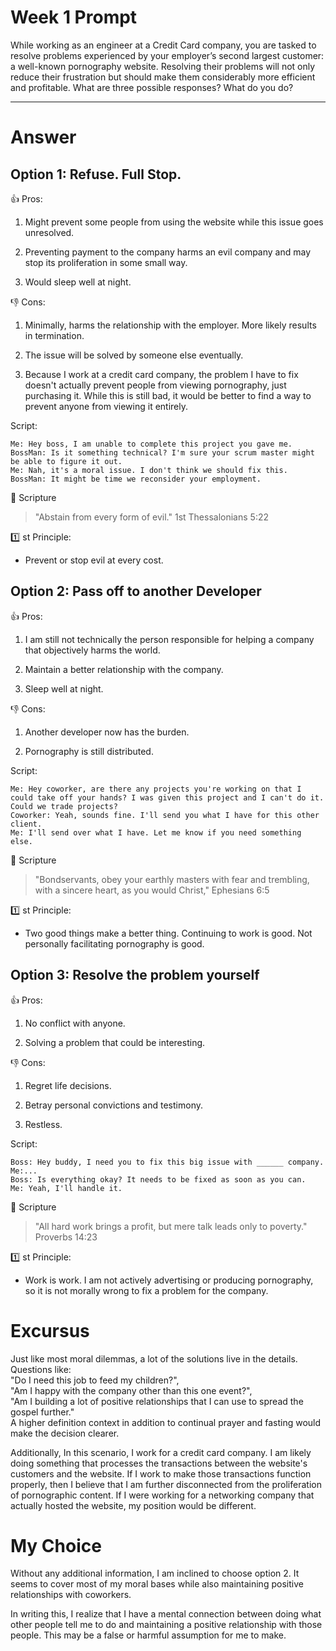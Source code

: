 # Week 1 Prompt

While working as an engineer at a Credit Card company, you are tasked to resolve problems experienced by your employer’s second largest customer: a well-known pornography website. Resolving their problems will not only reduce their frustration but should make them considerably more efficient and profitable. What are three possible responses? What do you do?

---

# Answer

## Option 1: Refuse. Full Stop.

👍 Pros:

1. Might prevent some people from using the website while this issue goes unresolved.

2. Preventing payment to the company harms an evil company and may stop its proliferation in some small way.

3. Would sleep well at night.

👎 Cons:

1. Minimally, harms the relationship with the employer. More likely results in termination.

2. The issue will be solved by someone else eventually.

3. Because I work at a credit card company, the problem I have to fix doesn't actually prevent people from viewing pornography, just purchasing it. While this is still bad, it would be better to find a way to prevent anyone from viewing it entirely.

Script:

    Me: Hey boss, I am unable to complete this project you gave me.
    BossMan: Is it something technical? I'm sure your scrum master might be able to figure it out.
    Me: Nah, it's a moral issue. I don't think we should fix this.
    BossMan: It might be time we reconsider your employment.

📖 Scripture

>"Abstain from every form of evil." 1st Thessalonians 5:22

1️⃣ st Principle:

- Prevent or stop evil at every cost.

## Option 2: Pass off to another Developer

👍 Pros:

1. I am still not technically the person responsible for helping a company that objectively harms the world.

2. Maintain a better relationship with the company.

3. Sleep well at night.

👎 Cons:

1. Another developer now has the burden.

2. Pornography is still distributed.

Script:

    Me: Hey coworker, are there any projects you're working on that I could take off your hands? I was given this project and I can't do it. Could we trade projects?
    Coworker: Yeah, sounds fine. I'll send you what I have for this other client.
    Me: I'll send over what I have. Let me know if you need something else.

📖 Scripture

>"Bondservants, obey your earthly masters with fear and trembling, with a sincere heart, as you would Christ," Ephesians 6:5

1️⃣ st Principle:

- Two good things make a better thing. Continuing to work is good. Not personally facilitating pornography is good.

## Option 3: Resolve the problem yourself

👍 Pros:

1. No conflict with anyone.

2. Solving a problem that could be interesting.

👎 Cons:

1. Regret life decisions.

2. Betray personal convictions and testimony.

3. Restless.

Script:

    Boss: Hey buddy, I need you to fix this big issue with ______ company.
    Me:...
    Boss: Is everything okay? It needs to be fixed as soon as you can.
    Me: Yeah, I'll handle it.

📖 Scripture

>"All hard work brings a profit, but mere talk leads only to poverty." Proverbs 14:23

1️⃣ st Principle:

- Work is work. I am not actively advertising or producing pornography, so it is not morally wrong to fix a problem for the company.

# Excursus

Just like most moral dilemmas, a lot of the solutions live in the details. Questions like:\
"Do I need this job to feed my children?", \
"Am I happy with the company other than this one event?", \
"Am I building a lot of positive relationships that I can use to spread the gospel further." \
A higher definition context in addition to continual prayer and fasting would make the decision clearer.

Additionally, In this scenario, I work for a credit card company. I am likely doing something that processes the transactions between the website's customers and the website. If I work to make those transactions function properly, then I believe that I am further disconnected from the proliferation of pornographic content. If I were working for a networking company that actually hosted the website, my position would be different.

# My Choice

Without any additional information, I am inclined to choose option 2. It seems to cover most of my moral bases while also maintaining positive relationships with coworkers.

In writing this, I realize that I have a mental connection between doing what other people tell me to do and maintaining a positive relationship with those people. This may be a false or harmful assumption for me to make.
